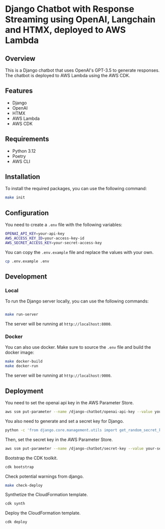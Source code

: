 # Django Chatbot with Response Streaming using OpenAI, Langchain and HTMX, deployed to AWS Lambda

## Overview

This is a Django chatbot that uses OpenAI's GPT-3.5 to generate responses. The chatbot is deployed to AWS Lambda using the AWS CDK.

## Features

- Django
- OpenAI
- HTMX
- AWS Lambda
- AWS CDK

## Requirements

- Python 3.12
- Poetry
- AWS CLI

## Installation

To install the required packages, you can use the following command:

```bash
make init
```

## Configuration

You need to create a `.env` file with the following variables:

```bash
OPENAI_API_KEY=your-api-key
AWS_ACCESS_KEY_ID=your-access-key-id
AWS_SECRET_ACCESS_KEY=your-secret-access-key
```

You can copy the `.env.example` file and replace the values with your own.

```bash
cp .env.example .env
```

## Development

### Local

To run the Django server locally, you can use the following commands:

```bash

make run-server
```

The server will be running at `http://localhost:8000`.

### Docker

You can also use docker. Make sure to source the `.env` file and build the docker image:

```bash
make docker-build
make docker-run
```

The server will be running at `http://localhost:9000`.

## Deployment

You need to set the openai api key in the AWS Parameter Store.

```bash
aws ssm put-parameter --name /django-chatbot/openai-api-key --value your-api-key --type String
```

You also need to generate and set a secret key for Django.

```bash
python -c 'from django.core.management.utils import get_random_secret_key; print(get_random_secret_key())'
```

Then, set the secret key in the AWS Parameter Store.

```bash
aws ssm put-parameter --name /django-chatbot/secret-key --value your-secret-key --type String
```

Bootstrap the CDK toolkit.

```bash
cdk bootstrap
```

Check potential warnings from django.

```bash
make check-deploy
```

Synthetize the CloudFormation template.

```bash
cdk synth
```

Deploy the CloudFormation template.

```bash
cdk deploy
```
